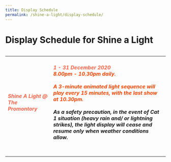 ```yaml
---
title: Display Schedule
permalink: /shine-a-light/display-schedule/
---
```


# Display Schedule for Shine a Light

<table class="table-v">
<table style="width:100%">
    <tr>
    <td>
     <h5><font color="tomato"><b>Shine A Light @ The Promontory</b></font></h5>
     <br>
    </td>
    <td>
      <h5><font color="tomato">1 - 31 December 2020</font>
      <font color="orangered"><br>8.00pm - 10.30pm daily.</font>
      <br>
      <font color="orangered"><br>A 3-minute animated light sequence will play every 15 minutes, with the last show at 10.30pm.</font>
      <br>
      <br>As a safety precaution, in the event of Cat 1 situation (heavy rain and/ or lightning strikes), the light display will cease and resume only when weather conditions allow.  
      <br> 
      <br>
<tr>


